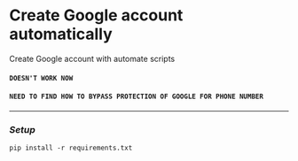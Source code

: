 # Create Google account automatically

Create Google account with automate scripts

#### `DOESN'T WORK NOW`
#### `NEED TO FIND HOW TO BYPASS PROTECTION OF GOOGLE FOR PHONE NUMBER`
___

### _Setup_ 
`pip install -r requirements.txt`
